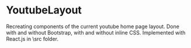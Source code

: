 # YoutubeLayout
Recreating components of the current youtube home page layout. Done with and without Bootstrap, with and without inline CSS. Implemented with React.js in \src folder.
